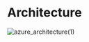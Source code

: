 # Architecture
![azure_architecture(1)](https://github.com/user-attachments/assets/7d934948-2a5e-4f23-8644-1a01bc8bb25f)
